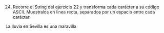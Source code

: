 24) Recorre el String del ejercicio 22 y transforma cada carácter a su código ASCII. Muestralos en linea recta, separados por un espacio entre cada carácter.

La lluvia en Sevilla es una maravilla
